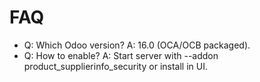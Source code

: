 # FAQ

- Q: Which Odoo version? A: 16.0 (OCA/OCB packaged).
- Q: How to enable? A: Start server with --addon product_supplierinfo_security or install in UI.
